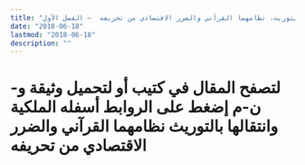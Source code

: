 ```yaml
---
title: "الملكية وانتقالها بالتوريث، نظامهما القرآني والضرر الاقتصادي من تحريفه  – الفصل الأول"
date: "2018-06-18"
lastmod: "2018-06-18"
description: ""
---
```

# **لتصفح المقال في كتيب أو لتحميل وثيقة و-ن-م إضغط على الروابط أسفله** **الملكية وانتقالها بالتوريث نظامهما القرآني والضرر الاقتصادي من تحريفه**

###